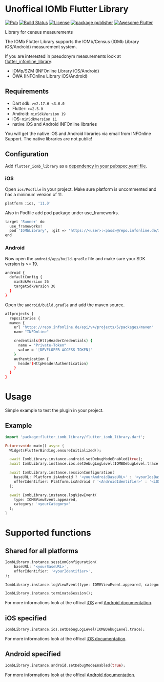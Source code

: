 # Unoffical IOMb Flutter Library

[![Pub](https://img.shields.io/pub/v/flutter_iomb_library.svg)](https://pub.dartlang.org/packages/flutter_iomb_library)
[![Build Status](https://github.com/codeforce-dev/flutter_iomb_library/workflows/Dart/badge.svg)](https://github.com/codeforce-dev/flutter_iomb_library/actions)
[![License](https://img.shields.io/badge/License-MIT-green.svg)](https://github.com/codeforce-dev/flutter_infonline_library/blob/main/LICENSE)
[![package publisher](https://img.shields.io/pub/publisher/path.svg)](https://pub.dev/publishers/codeforce.dev/packages)
[![Awesome Flutter](https://img.shields.io/badge/Awesome-Flutter-blue.svg?longCache=true)]()

Library for census measurements

The IOMb Flutter Library supports the IOMb/Census (IOMb Library iOS/Android) measurement system.

If you are interested in pseudonym measurements look at [flutter\_infonline_library](https://github.com/codeforce-dev/flutter_infonline_library):

* IOMp/SZM (INFOnline Library iOS/Android)
* ÖWA (INFOnline Library iOS/Android)

## Requirements
- Dart sdk: `>=2.17.6 <3.0.0`
- Flutter: `>=2.5.0`
- Android: `minSdkVersion 19`
- iOS: `minSdkVersion 11`
- native iOS and Android INFOnline libraries

You will get the native iOS and Android libraries via email from INFOnline Support. The native libraries are not public!

## Configuration

Add `flutter_iomb_library` as a [dependency in your pubspec.yaml file](https://flutter.io/using-packages/).

### iOS
Open ``ios/Podfile`` in your project. Make sure platform is uncommented and has a minimum version of 11.

```bash
platform :ios, '11.0'
```

Also in Podfile add pod package under use_frameworks.

```bash
target 'Runner' do
  use_frameworks!
  pod 'IOMbLibrary', :git => 'https://<user>:<pass>@repo.infonline.de/iom/base/sensors/app/ios.git'
end
```

### Android
Now open the ``android/app/build.gradle`` file and make sure your SDK version is >= 19.

```bash
android {
  defaultConfig {
    minSdkVersion 26
    targetSdkVersion 30
  }
}
```

Open the ``android/build.gradle`` and add the maven source.
```bash
allprojects {
  repositories {
  maven {
    url "https://repo.infonline.de/api/v4/projects/5/packages/maven"
    name "INFOnline"

    credentials(HttpHeaderCredentials) {
      name = "Private-Token"
      value = '[DEVELOPER-ACCESS-TOKEN]'
    }
    authentication {
      header(HttpHeaderAuthentication)
    }
  }
}
```

# Usage
Simple example to test the plugin in your project.
## Example

```dart
import 'package:flutter_iomb_library/flutter_iomb_library.dart';

Future<void> main() async {
  WidgetsFlutterBinding.ensureInitialized();

  await IombLibrary.instance.android.setDebugModeEnabled(true);
  await IombLibrary.instance.ios.setDebugLogLevel(IOMBDebugLevel.trace);

  await IombLibrary.instance.sessionConfiguration(
    baseURL: Platform.isAndroid ? '<yourAndroidBaseURL>' : '<yourIosBaseURL>',
    offerIdentifier: Platform.isAndroid ? '<AndroidIdentifier>' : '<iOSIdentifier>',
  );

  await IombLibrary.instance.logViewEvent(
    type: IOMBViewEvent.appeared,
    category: '<yourCategory>'
  );
}
```

# Supported functions

## Shared for all platforms
```dart
IombLibrary.instance.sessionConfiguration(
	baseURL: '<yourBaseURL>',
	offerIdentifier: '<yourIdentifier>',
);

IombLibrary.instance.logViewEvent(type: IOMBViewEvent.appeared, category: '<category>');

IombLibrary.instance.terminateSession();
```
For more informations look at the offical [iOS](https://docs.infonline.de/infonline-measurement/en/integration/lib/iOS/IOMbLib_iOS_Interface_API/) and [Android documentation](https://docs.infonline.de/infonline-measurement/integration/lib/android/IOMbLib_Android_Interface_API/). 

## iOS specified
```dart
IombLibrary.instance.ios.setDebugLogLevel(IOMBDebugLevel.trace);
```
For more informations look at the offical [iOS documentation](https://docs.infonline.de/infonline-measurement/en/integration/lib/iOS/IOMbLib_iOS_Interface_API/). 

## Android specified
```dart
IombLibrary.instance.android.setDebugModeEnabled(true);
```
For more informations look at the offical [Android documentation](https://docs.infonline.de/infonline-measurement/integration/lib/android/IOMbLib_Android_Interface_API/). 
